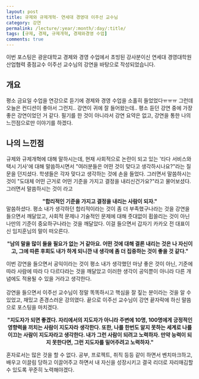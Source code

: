 ```yaml
---
layout: post
title: 규제와 규제개혁- 연세대 경영대 이주선 교수님  
category: 강연
permalink: /lecture/:year/:month/:day/:title/
tags: [규제, 경제, 규제개혁, 경제와경영 수업]
comments: true
---
```


이번 포스팅은 광운대학교 경제와 경영 수업에서 초빙된 강사분이신 연세대 경영대학원 산업협력 중점교수 이주선 교수님의 강연을 바탕으로 작성되었습니다.

## 개요
평소 금요일 수업을 연강으로 듣기에 경제와 경영 수업을 소홀히 들었었다ㅠㅠㅠ 그런데 오늘은 컨디션이 좋아서 그런지.. 강연이 귀에 잘 들어왔는데.. 평소 듣던 강연 중에 가장 좋은 강연이었던 거 같다. 필기를 한 것이 아니라서 강연 요약은 없고, 강연을 통한 나의 느낀점으로만 이야기를 하겠다.

## 나의 느낀점

규제와 규제개혁에 대해 말하시는데, 현재 사회적으로 논란이 되고 있는 '타다 서비스와 택시 기사'에 대해 말씀하시면서 "여러분들은 어떤 것이 맞다고 생각하시나요?"라는 질문을 던지셨다. 학생들은 각자 맞다고 생각하는 것에 손을 들었다. 그러면서 말씀하시는 것이 "도대체 어떤 근거로 어떤 기준을 가지고 결정을 내리신건가요?"라고 물어보셨다. 그러면서 말씀하시는 것이 라고 <center><b>"합리적인 기준을 가지고 결정을 내리는 사람이 되자."</b></center>
말씀하셨다. 평소 내가 생각하던 합리적이라는 것이 좀 더 부족했구나라는 것을 강연을 들으면서 깨달았고, 사회적 문제나 기술적인 문제에 대해 줏대없이 휩쓸리는 것이 아닌 나만의 기준이 중요하구나라는 것을 깨달았다. 이걸 들으면서 갑자기 카카오 전 대표이신 임지훈님의 말이 떠오른다.
<center><b>"남의 말을 많이 들을 필요가 없는 거 같아요. 어떤 것에 대해 결론 내리는 것은 나 자신이고, 그에 따른 후회도 내가 하게 되니깐 내 생각에 좀 더 집중하는 것이 좋을 것 같다."</b></center>

이번 강연을 들으면서 공익이라는 것이 평소 내가 생각했던 마냥 좋은 것이 아닌, 기준에 따라 사람에 따라 다 다르다라는 것을 깨달았고 이러한 생각이 공익뿐이 아니라 다른 개념에도 적용될 수 있을 거라고 생각한다.<br><br>
강연을 들으면서 이주선 교수님이 정말 똑똑하시고 핵심을 잘 짚는 분이라는 것을 알 수 있었고, 재밌고 존경스러운 강의였다. 끝으로 이주선 교수님이 강연 끝자락에 하신 말씀으로 포스팅을 마치겠다.

<center><b>"지도자가 되면 좋겠다. 자리에서의 지도자가 아니라 주변에 10명, 100명에게 긍정적인 영향력을 끼치는 사람이 지도자라 생각한다. 또한, 나를 한번도 알지 못하는 세계로 나를 이끄는 사람이 지도자라고 생각한다. 내가 그런 사람이 되려고 노력하자. 만약 능력이 되지 못한다면, 그런 지도자를 밀어주려고 노력하자."</b></center>

혼자로서는 많은 것을 할 수 없다. 공부, 프로젝트, 취직 등등 같이 하면서 벤치마크하고, 배우고 이끌림 당하고 이끌어주고 하면서 내 자신을 성장시키고 결국 리더로 자리매김할 수 있도록 꾸준히 노력해야겠다.